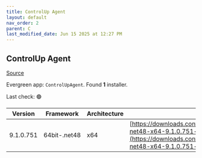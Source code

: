 ```yaml
---
title: ControlUp Agent
layout: default
nav_order: 2
parent: C
last_modified_date: Jun 15 2025 at 12:27 PM
---
```


## ControlUp Agent

[Source](https://www.controlup.com/products/controlup/agent/)

Evergreen app: `ControlUpAgent`. Found **1** installer.

Last check: 🟢

| Version   | Framework    | Architecture | URI                                                                                                                                                                                            |
| --------- | ------------ | ------------ | ---------------------------------------------------------------------------------------------------------------------------------------------------------------------------------------------- |
| 9.1.0.751 | 64bit-.net48 | x64          | [https://downloads.controlup.com/agent/9.1.0.751/ControlUpAgent-net48-x64-9.1.0.751-signed.msi](https://downloads.controlup.com/agent/9.1.0.751/ControlUpAgent-net48-x64-9.1.0.751-signed.msi) |
